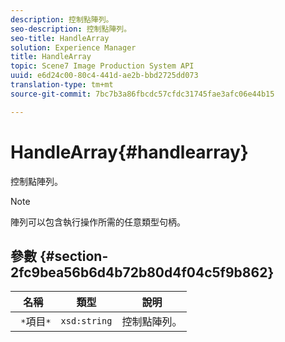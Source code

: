 ```yaml
---
description: 控制點陣列。
seo-description: 控制點陣列。
seo-title: HandleArray
solution: Experience Manager
title: HandleArray
topic: Scene7 Image Production System API
uuid: e6d24c00-80c4-441d-ae2b-bbd2725dd073
translation-type: tm+mt
source-git-commit: 7bc7b3a86fbcdc57cfdc31745fae3afc06e44b15

---
```



# HandleArray{#handlearray}

控制點陣列。

>[!NOTE]
>
>陣列可以包含執行操作所需的任意類型句柄。

## 參數 {#section-2fc9bea56b6d4b72b80d4f04c5f9b862}

| 名稱 | 類型 | 說明 |
|---|---|---|
| ` *`項目`*` | `xsd:string` | 控制點陣列。 |

